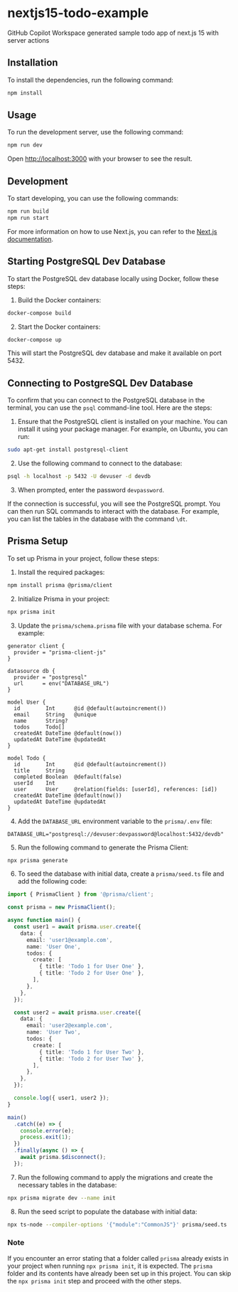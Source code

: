 # nextjs15-todo-example
GitHub Copilot Workspace generated sample todo app of next.js 15 with server actions

## Installation

To install the dependencies, run the following command:

```bash
npm install
```

## Usage

To run the development server, use the following command:

```bash
npm run dev
```

Open [http://localhost:3000](http://localhost:3000) with your browser to see the result.

## Development

To start developing, you can use the following commands:

```bash
npm run build
npm run start
```

For more information on how to use Next.js, you can refer to the [Next.js documentation](https://nextjs.org/docs).

## Starting PostgreSQL Dev Database

To start the PostgreSQL dev database locally using Docker, follow these steps:

1. Build the Docker containers:

```bash
docker-compose build
```

2. Start the Docker containers:

```bash
docker-compose up
```

This will start the PostgreSQL dev database and make it available on port 5432.

## Connecting to PostgreSQL Dev Database

To confirm that you can connect to the PostgreSQL database in the terminal, you can use the `psql` command-line tool. Here are the steps:

1. Ensure that the PostgreSQL client is installed on your machine. You can install it using your package manager. For example, on Ubuntu, you can run:

```bash
sudo apt-get install postgresql-client
```

2. Use the following command to connect to the database:

```bash
psql -h localhost -p 5432 -U devuser -d devdb
```

3. When prompted, enter the password `devpassword`.

If the connection is successful, you will see the PostgreSQL prompt. You can then run SQL commands to interact with the database. For example, you can list the tables in the database with the command `\dt`.

## Prisma Setup

To set up Prisma in your project, follow these steps:

1. Install the required packages:

```bash
npm install prisma @prisma/client
```

2. Initialize Prisma in your project:

```bash
npx prisma init
```

3. Update the `prisma/schema.prisma` file with your database schema. For example:

```prisma
generator client {
  provider = "prisma-client-js"
}

datasource db {
  provider = "postgresql"
  url      = env("DATABASE_URL")
}

model User {
  id        Int      @id @default(autoincrement())
  email     String   @unique
  name      String?
  todos     Todo[]
  createdAt DateTime @default(now())
  updatedAt DateTime @updatedAt
}

model Todo {
  id        Int      @id @default(autoincrement())
  title     String
  completed Boolean  @default(false)
  userId    Int
  user      User     @relation(fields: [userId], references: [id])
  createdAt DateTime @default(now())
  updatedAt DateTime @updatedAt
}
```

4. Add the `DATABASE_URL` environment variable to the `prisma/.env` file:

```env
DATABASE_URL="postgresql://devuser:devpassword@localhost:5432/devdb"
```

5. Run the following command to generate the Prisma Client:

```bash
npx prisma generate
```

6. To seed the database with initial data, create a `prisma/seed.ts` file and add the following code:

```typescript
import { PrismaClient } from '@prisma/client';

const prisma = new PrismaClient();

async function main() {
  const user1 = await prisma.user.create({
    data: {
      email: 'user1@example.com',
      name: 'User One',
      todos: {
        create: [
          { title: 'Todo 1 for User One' },
          { title: 'Todo 2 for User One' },
        ],
      },
    },
  });

  const user2 = await prisma.user.create({
    data: {
      email: 'user2@example.com',
      name: 'User Two',
      todos: {
        create: [
          { title: 'Todo 1 for User Two' },
          { title: 'Todo 2 for User Two' },
        ],
      },
    },
  });

  console.log({ user1, user2 });
}

main()
  .catch((e) => {
    console.error(e);
    process.exit(1);
  })
  .finally(async () => {
    await prisma.$disconnect();
  });
```

7. Run the following command to apply the migrations and create the necessary tables in the database:

```bash
npx prisma migrate dev --name init
```

8. Run the seed script to populate the database with initial data:

```bash
npx ts-node --compiler-options '{"module":"CommonJS"}' prisma/seed.ts
```

### Note

If you encounter an error stating that a folder called `prisma` already exists in your project when running `npx prisma init`, it is expected. The `prisma` folder and its contents have already been set up in this project. You can skip the `npx prisma init` step and proceed with the other steps.
